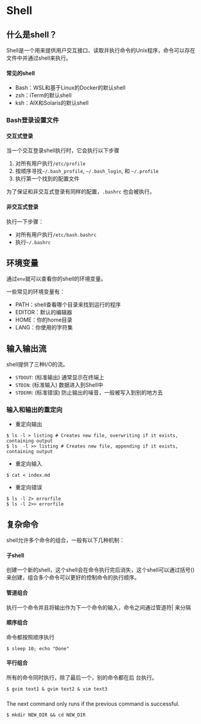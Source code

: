 # Shell

## 什么是shell？

Shell是一个用来提供用户交互接口、读取并执行命令的Unix程序，命令可以存在文件中并通过shell来执行。

#### **常见的shell**

* Bash：WSL和基于Linux的Docker的默认shell
* zsh：iTerm的默认shell
* ksh：AIX和Solaris的默认shell

### Bash登录设置文件

#### 交互式登录

当一个交互登录shell执行时，它会执行以下步骤

1. 对所有用户执行`/etc/profile`
2. 按顺序寻找`~/.bash_profile`, `~/.bash_login`, 和 `~/.profile`
3. 执行第一个找到的配置文件

为了保证和非交互式登录有同样的配置，`.bashrc` 也会被执行。

#### 非交互式登录

执行一下步骤：

* 对所有用户执行`/etc/bash.bashrc`
* 执行`~/.bashrc`

## 环境变量

通过`env`就可以查看你的shell的环境变量。

一些常见的环境变量有：

* PATH：shell查看哪个目录来找到运行的程序
* EDITOR：默认的编辑器
* HOME：你的home目录
* LANG：你使用的字符集

## 输入输出流

shell提供了三种I/O的流。

* `STDOUT`: (标准输出) 通常显示在终端上
* `STDIN`: (标准输入) 数据进入到Shell中
* `STDERR`: (标准错误) 防止输出的噪音，一般被写入到别的地方去

### 输入和输出的重定向

* 重定向输出

```
$ ls -l > listing # Creates new file, overwriting if it exists, containing output
$ ls  -l >> listing # Creates new file, appending if it exists, containing output
```

* 重定向输入

```
$ cat < index.md
```

* 重定向错误

```
$ ls -l 2> errorfile
$ ls -l 2>> errorfile
```

## 复杂命令

shell允许多个命令的组合，一般有以下几种机制：

#### 子shell

创建一个新的shell，这个shell会在命令执行完后消失，这个shell可以通过括号()来创建，组合多个命令可以更好的控制命令的执行顺序。

#### 管道组合

&#x20;执行一个命令并且将输出作为下一个命令的输入，命令之间通过管道符| 来分隔

#### 顺序组合

命令都按照顺序执行

```
$ sleep 10; echo "Done"
```

#### 平行组合

所有的命令同时执行，除了最后一个，别的命令都在后 台执行。

```
$ gvim text1 & gvim text2 & vim text3
```

###

The next command only runs if the previous command is successful.

```
$ mkdir NEW_DIR && cd NEW_DIR
```
